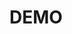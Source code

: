 # DEMO <!-- .element: class="border" -->
<!-- .slide: data-background="url(images/slides/elk/demo.gif) no-repeat center" data-background-size="contain" -->